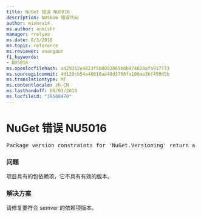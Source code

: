 ```yaml
---
title: NuGet 错误 NU5016
description: NU5016 错误代码
author: mishra14
ms.author: anmishr
manager: rrelyea
ms.date: 8/3/2018
ms.topic: reference
ms.reviewer: anangaur
f1_keywords:
- NU5016
ms.openlocfilehash: ad29352e4823f5b8092065b0b474028afa917773
ms.sourcegitcommit: 4d139cb54a46616ae48d1768fa108ae3bf450d5b
ms.translationtype: MT
ms.contentlocale: zh-CN
ms.lasthandoff: 08/03/2018
ms.locfileid: "39508470"
---
```

# <a name="nuget-error-nu5016"></a>NuGet 错误 NU5016
<pre>Package version constraints for 'NuGet.Versioning' return a version range that is empty.</pre>

### <a name="issue"></a>问题

项目具有的包依赖项，它不具有有效的版本。


### <a name="solution"></a>解决方案

请修复要符合 semver 的依赖项版本。

